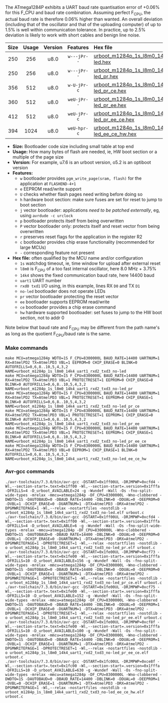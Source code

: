 The ATmega1284P exhibits a UART baud rate quantisation error of +0.06% for this F_CPU and baud rate combination. Assuming perfect F<sub>CPU</sub>, the actual baud rate is therefore 0.06% higher than wanted. An overall deviation (including that of the oscillator and that of the uploading computer) of up to 1.5% is well within communication tolerance. In practice, up to 2.5% deviation is likely to work with short cables and benign line noise.

|Size|Usage|Version|Features|Hex file|
|:-:|:-:|:-:|:-:|:--|
|250|256|u8.0|`w---jPr--`|[urboot_m1284p_1s_l8m0_14k4_uart1_rxd2_txd3_no-led.hex](https://raw.githubusercontent.com/stefanrueger/urboot.hex/main/boards/mighty1284/atmega1284p/watchdog_1_s/internal_oscillator_l%2B3.75%25/%2B8m000000_hz/%2B%2B14k4_baud/uart1_rxd2_txd3/no-led/urboot_m1284p_1s_l8m0_14k4_uart1_rxd2_txd3_no-led.hex)|
|250|256|u8.0|`w---jPr--`|[urboot_m1284p_1s_l8m0_14k4_uart1_rxd2_txd3_no-led_pr.hex](https://raw.githubusercontent.com/stefanrueger/urboot.hex/main/boards/mighty1284/atmega1284p/watchdog_1_s/internal_oscillator_l%2B3.75%25/%2B8m000000_hz/%2B%2B14k4_baud/uart1_rxd2_txd3/no-led/urboot_m1284p_1s_l8m0_14k4_uart1_rxd2_txd3_no-led_pr.hex)|
|356|512|u8.0|`w-U-jPr-c`|[urboot_m1284p_1s_l8m0_14k4_uart1_rxd2_txd3_no-led_pr_ce.hex](https://raw.githubusercontent.com/stefanrueger/urboot.hex/main/boards/mighty1284/atmega1284p/watchdog_1_s/internal_oscillator_l%2B3.75%25/%2B8m000000_hz/%2B%2B14k4_baud/uart1_rxd2_txd3/no-led/urboot_m1284p_1s_l8m0_14k4_uart1_rxd2_txd3_no-led_pr_ce.hex)|
|360|512|u8.0|`weU-jPr--`|[urboot_m1284p_1s_l8m0_14k4_uart1_rxd2_txd3_no-led_pr_ee.hex](https://raw.githubusercontent.com/stefanrueger/urboot.hex/main/boards/mighty1284/atmega1284p/watchdog_1_s/internal_oscillator_l%2B3.75%25/%2B8m000000_hz/%2B%2B14k4_baud/uart1_rxd2_txd3/no-led/urboot_m1284p_1s_l8m0_14k4_uart1_rxd2_txd3_no-led_pr_ee.hex)|
|412|512|u8.0|`weU-jPr-c`|[urboot_m1284p_1s_l8m0_14k4_uart1_rxd2_txd3_no-led_pr_ee_ce.hex](https://raw.githubusercontent.com/stefanrueger/urboot.hex/main/boards/mighty1284/atmega1284p/watchdog_1_s/internal_oscillator_l%2B3.75%25/%2B8m000000_hz/%2B%2B14k4_baud/uart1_rxd2_txd3/no-led/urboot_m1284p_1s_l8m0_14k4_uart1_rxd2_txd3_no-led_pr_ee_ce.hex)|
|394|1024|u8.0|`weU-hpr-c`|[urboot_m1284p_1s_l8m0_14k4_uart1_rxd2_txd3_no-led_ee_ce_hw.hex](https://raw.githubusercontent.com/stefanrueger/urboot.hex/main/boards/mighty1284/atmega1284p/watchdog_1_s/internal_oscillator_l%2B3.75%25/%2B8m000000_hz/%2B%2B14k4_baud/uart1_rxd2_txd3/no-led/urboot_m1284p_1s_l8m0_14k4_uart1_rxd2_txd3_no-led_ee_ce_hw.hex)|

- **Size:** Bootloader code size including small table at top end
- **Usage:** How many bytes of flash are needed, ie, HW boot section or a multiple of the page size
- **Version:** For example, u7.6 is an urboot version, o5.2 is an optiboot version
- **Features:**
  + `w` bootloader provides `pgm_write_page(sram, flash)` for the application at `FLASHEND-4+1`
  + `e` EEPROM read/write support
  + `U` checks whether flash pages need writing before doing so
  + `h` hardware boot section: make sure fuses are set for reset to jump to boot section
  + `j` vector bootloader: applications *need to be patched externally*, eg, using `avrdude -c urclock`
  + `p` bootloader protects itself from being overwritten
  + `P` vector bootloader only: protects itself and reset vector from being overwritten
  + `r` preserves reset flags for the application in the register R2
  + `c` bootloader provides chip erase functionality (recommended for large MCUs)
  + `-` corresponding feature not present
- **Hex file:** often qualified by the MCU name and/or configuration
  + `1s` watchdog timeout, ie, time window for upload after external reset
  + `l8m0` is F<sub>CPU</sub> of a too fast internal oscillator, here 8.0 MHz + 3.75%
  + `14k4` shows the fixed communication baud rate, here 14400 baud
  + `uart1` UART number
  + `rxd0 txd1` I/O using, in this example, lines RX `D0` and TX `D1`
  + `no-led` bootloader does not operate LEDs
  + `pr` vector bootloader protecting the reset vector
  + `ee` bootloader supports EEPROM read/write
  + `ce` bootloader provides a chip erase command
  + `hw` hardware supported bootloader: set fuses to jump to the HW boot section, not to addr 0


Note below that baud rate and F<sub>CPU</sub> may be different from the path name's as long as the quotient F<sub>CPU</sub>/baud rate is the same.

### Make commands
```
make MCU=atmega1284p WDTO=1S F_CPU=8300000L BAUD_RATE=14400 UARTNUM=1 RX=AtmelPD2 TX=AtmelPD3 VBL=1 EEPROM=0 CHIP_ERASE=0 BLINK=0 AUTOFRILLS=0,6,8..10,5,4,3,2 NAME=urboot_m1284p_1s_l8m0_14k4_uart1_rxd2_txd3_no-led
make MCU=atmega1284p WDTO=1S F_CPU=8300000L BAUD_RATE=14400 UARTNUM=1 RX=AtmelPD2 TX=AtmelPD3 VBL=1 PROTECTRESET=1 EEPROM=0 CHIP_ERASE=0 BLINK=0 AUTOFRILLS=0,6,8..10,5,4,3,2 NAME=urboot_m1284p_1s_l8m0_14k4_uart1_rxd2_txd3_no-led_pr
make MCU=atmega1284p WDTO=1S F_CPU=8300000L BAUD_RATE=14400 UARTNUM=1 RX=AtmelPD2 TX=AtmelPD3 VBL=1 PROTECTRESET=1 EEPROM=0 CHIP_ERASE=1 BLINK=0 AUTOFRILLS=0,6,8..10,5,4,3,2 NAME=urboot_m1284p_1s_l8m0_14k4_uart1_rxd2_txd3_no-led_pr_ce
make MCU=atmega1284p WDTO=1S F_CPU=8300000L BAUD_RATE=14400 UARTNUM=1 RX=AtmelPD2 TX=AtmelPD3 VBL=1 PROTECTRESET=1 EEPROM=1 CHIP_ERASE=0 BLINK=0 AUTOFRILLS=0,6,8..10,5,4,3,2 NAME=urboot_m1284p_1s_l8m0_14k4_uart1_rxd2_txd3_no-led_pr_ee
make MCU=atmega1284p WDTO=1S F_CPU=8300000L BAUD_RATE=14400 UARTNUM=1 RX=AtmelPD2 TX=AtmelPD3 VBL=1 PROTECTRESET=1 EEPROM=1 CHIP_ERASE=1 BLINK=0 AUTOFRILLS=0,6,8..10,5,4,3,2 NAME=urboot_m1284p_1s_l8m0_14k4_uart1_rxd2_txd3_no-led_pr_ee_ce
make MCU=atmega1284p WDTO=1S F_CPU=8300000L BAUD_RATE=14400 UARTNUM=1 RX=AtmelPD2 TX=AtmelPD3 VBL=0 EEPROM=1 CHIP_ERASE=1 BLINK=0 AUTOFRILLS=0,6,8..10,5,4,3,2 NAME=urboot_m1284p_1s_l8m0_14k4_uart1_rxd2_txd3_no-led_ee_ce_hw
```

### Avr-gcc commands
```
./avr-toolchain/7.3.0/bin/avr-gcc -DSTART=0x1ff00UL -DRJMPWP=0xcfd4 -Wl,--section-start=.text=0x1ff00 -Wl,--section-start=.version=0x1fffa -DFRILLS=4 -D_urboot_AVAILABLE=24 -g -Wundef -Wall -Os -fno-split-wide-types -mrelax -mmcu=atmega1284p -DF_CPU=8300000L -Wno-clobbered -DWDTO=1S -DAUTOBAUD=0 -DBAUD_RATE=14400 -DBLINK=0 -DDUAL=0 -DEEPROM=0 -DVBL=1 -DCHIP_ERASE=0 -DUARTNUM=1 -DTX=AtmelPD3 -DRX=AtmelPD2 -DPGMWRITEPAGE=1 -Wl,--relax -nostartfiles -nostdlib -o urboot_m1284p_1s_l8m0_14k4_uart1_rxd2_txd3_no-led.elf urboot.c
./avr-toolchain/7.3.0/bin/avr-gcc -DSTART=0x1ff00UL -DRJMPWP=0xcfd4 -Wl,--section-start=.text=0x1ff00 -Wl,--section-start=.version=0x1fffa -DFRILLS=4 -D_urboot_AVAILABLE=6 -g -Wundef -Wall -Os -fno-split-wide-types -mrelax -mmcu=atmega1284p -DF_CPU=8300000L -Wno-clobbered -DWDTO=1S -DAUTOBAUD=0 -DBAUD_RATE=14400 -DBLINK=0 -DDUAL=0 -DEEPROM=0 -DVBL=1 -DCHIP_ERASE=0 -DUARTNUM=1 -DTX=AtmelPD3 -DRX=AtmelPD2 -DPGMWRITEPAGE=1 -DPROTECTRESET=1 -Wl,--relax -nostartfiles -nostdlib -o urboot_m1284p_1s_l8m0_14k4_uart1_rxd2_txd3_no-led_pr.elf urboot.c
./avr-toolchain/7.3.0/bin/avr-gcc -DSTART=0x1fe00UL -DRJMPWP=0xcf73 -Wl,--section-start=.text=0x1fe00 -Wl,--section-start=.version=0x1fffa -DFRILLS=10 -D_urboot_AVAILABLE=156 -g -Wundef -Wall -Os -fno-split-wide-types -mrelax -mmcu=atmega1284p -DF_CPU=8300000L -Wno-clobbered -DWDTO=1S -DAUTOBAUD=0 -DBAUD_RATE=14400 -DBLINK=0 -DDUAL=0 -DEEPROM=0 -DVBL=1 -DCHIP_ERASE=1 -DUARTNUM=1 -DTX=AtmelPD3 -DRX=AtmelPD2 -DPGMWRITEPAGE=1 -DPROTECTRESET=1 -Wl,--relax -nostartfiles -nostdlib -o urboot_m1284p_1s_l8m0_14k4_uart1_rxd2_txd3_no-led_pr_ce.elf urboot.c
./avr-toolchain/7.3.0/bin/avr-gcc -DSTART=0x1fe00UL -DRJMPWP=0xcf75 -Wl,--section-start=.text=0x1fe00 -Wl,--section-start=.version=0x1fffa -DFRILLS=10 -D_urboot_AVAILABLE=152 -g -Wundef -Wall -Os -fno-split-wide-types -mrelax -mmcu=atmega1284p -DF_CPU=8300000L -Wno-clobbered -DWDTO=1S -DAUTOBAUD=0 -DBAUD_RATE=14400 -DBLINK=0 -DDUAL=0 -DEEPROM=1 -DVBL=1 -DCHIP_ERASE=0 -DUARTNUM=1 -DTX=AtmelPD3 -DRX=AtmelPD2 -DPGMWRITEPAGE=1 -DPROTECTRESET=1 -Wl,--relax -nostartfiles -nostdlib -o urboot_m1284p_1s_l8m0_14k4_uart1_rxd2_txd3_no-led_pr_ee.elf urboot.c
./avr-toolchain/7.3.0/bin/avr-gcc -DSTART=0x1fe00UL -DRJMPWP=0xcf8f -Wl,--section-start=.text=0x1fe00 -Wl,--section-start=.version=0x1fffa -DFRILLS=10 -D_urboot_AVAILABLE=100 -g -Wundef -Wall -Os -fno-split-wide-types -mrelax -mmcu=atmega1284p -DF_CPU=8300000L -Wno-clobbered -DWDTO=1S -DAUTOBAUD=0 -DBAUD_RATE=14400 -DBLINK=0 -DDUAL=0 -DEEPROM=1 -DVBL=1 -DCHIP_ERASE=1 -DUARTNUM=1 -DTX=AtmelPD3 -DRX=AtmelPD2 -DPGMWRITEPAGE=1 -DPROTECTRESET=1 -Wl,--relax -nostartfiles -nostdlib -o urboot_m1284p_1s_l8m0_14k4_uart1_rxd2_txd3_no-led_pr_ee_ce.elf urboot.c
./avr-toolchain/7.3.0/bin/avr-gcc -DSTART=0x1fc00UL -DRJMPWP=0xce8f -Wl,--section-start=.text=0x1fc00 -Wl,--section-start=.version=0x1fffa -DFRILLS=10 -D_urboot_AVAILABLE=630 -g -Wundef -Wall -Os -fno-split-wide-types -mrelax -mmcu=atmega1284p -DF_CPU=8300000L -Wno-clobbered -DWDTO=1S -DAUTOBAUD=0 -DBAUD_RATE=14400 -DBLINK=0 -DDUAL=0 -DEEPROM=1 -DVBL=0 -DCHIP_ERASE=1 -DUARTNUM=1 -DTX=AtmelPD3 -DRX=AtmelPD2 -DPGMWRITEPAGE=1 -Wl,--relax -nostartfiles -nostdlib -o urboot_m1284p_1s_l8m0_14k4_uart1_rxd2_txd3_no-led_ee_ce_hw.elf urboot.c
```

